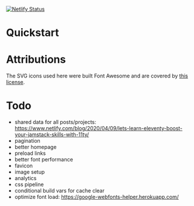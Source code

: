[![Netlify Status](https://api.netlify.com/api/v1/badges/216097ea-67c1-4822-9774-921d4681922c/deploy-status)](https://app.netlify.com/sites/krnsk0-dev-2/deploys)

# Quickstart



# Attributions
The SVG icons used here were built Font Awesome and are covered by [this license](https://fontawesome.com/license/free).


# Todo
* shared data for all posts/projects: https://www.netlify.com/blog/2020/04/09/lets-learn-eleventy-boost-your-jamstack-skills-with-11ty/
* pagination
* better homepage
* preload links
* better font performance
* favicon
* image setup
* analytics
* css pipeline
* conditional build vars for cache clear
* optimize font load: https://google-webfonts-helper.herokuapp.com/
